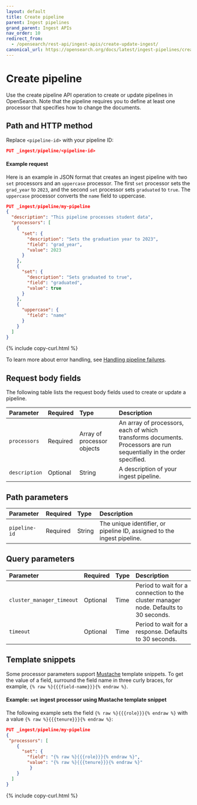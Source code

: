 ```yaml
---
layout: default
title: Create pipeline
parent: Ingest pipelines
grand_parent: Ingest APIs
nav_order: 10
redirect_from:
  - /opensearch/rest-api/ingest-apis/create-update-ingest/
canonical_url: https://opensearch.org/docs/latest/ingest-pipelines/create-ingest/
---
```


# Create pipeline

Use the create pipeline API operation to create or update pipelines in OpenSearch. Note that the pipeline requires you to define at least one processor that specifies how to change the documents. 

## Path and HTTP method

Replace `<pipeline-id>` with your pipeline ID:

```json
PUT _ingest/pipeline/<pipeline-id>
```
#### Example request

Here is an example in JSON format that creates an ingest pipeline with two `set` processors and an `uppercase` processor. The first `set` processor sets the `grad_year` to `2023`, and the second `set` processor sets `graduated` to `true`. The `uppercase` processor converts the `name` field to uppercase.

```json
PUT _ingest/pipeline/my-pipeline
{
  "description": "This pipeline processes student data",
  "processors": [
    {
      "set": {
        "description": "Sets the graduation year to 2023",
        "field": "grad_year",
        "value": 2023
      }
    },
    {
      "set": {
        "description": "Sets graduated to true",
        "field": "graduated",
        "value": true
      }
    },
    {
      "uppercase": {
        "field": "name"
      }
    }
  ]
}
```
{% include copy-curl.html %}

To learn more about error handling, see [Handling pipeline failures]({{site.url}}{{site.baseurl}}/api-reference/ingest-apis/pipeline-failures/).

## Request body fields

The following table lists the request body fields used to create or update a pipeline. 

Parameter | Required | Type | Description
:--- | :--- | :--- | :---
`processors` | Required | Array of processor objects | An array of processors, each of which transforms documents. Processors are run sequentially in the order specified.
`description` | Optional | String | A description of your ingest pipeline. 

## Path parameters

Parameter | Required | Type | Description
:--- | :--- | :--- | :---
`pipeline-id` | Required | String | The unique identifier, or pipeline ID, assigned to the ingest pipeline. 

## Query parameters

Parameter | Required | Type | Description
:--- | :--- | :--- | :---
`cluster_manager_timeout` | Optional | Time | Period to wait for a connection to the cluster manager node. Defaults to 30 seconds.
`timeout` | Optional | Time | Period to wait for a response. Defaults to 30 seconds. 

## Template snippets

Some processor parameters support [Mustache](https://mustache.github.io/) template snippets. To get the value of a field, surround the field name in three curly braces, for example, `{% raw %}{{{field-name}}}{% endraw %}`.

#### Example: `set` ingest processor using Mustache template snippet

The following example sets the field `{% raw %}{{{role}}}{% endraw %}` with a value `{% raw %}{{{tenure}}}{% endraw %}`:

```json
PUT _ingest/pipeline/my-pipeline
{
 "processors": [
    {
      "set": {
        "field": "{% raw %}{{{role}}}{% endraw %}",
        "value": "{% raw %}{{{tenure}}}{% endraw %}"
         }
    }
  ]
}
```
{% include copy-curl.html %}
